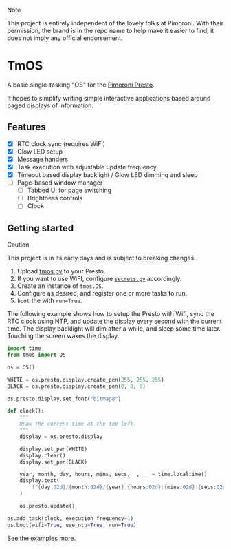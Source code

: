 > [!NOTE]
> This project is entirely independent of the lovely folks at Pimoroni.
> With their permission, the brand is in the repo name to help make it
> easier to find, it does not imply any official endorsement.

# TmOS

A basic single-tasking "OS" for the [Pimoroni Presto](https://shop.pimoroni.com/products/presto).

It hopes to simplify writing simple interactive applications based
around paged displays of information.

## Features

- [x] RTC clock sync (requires WiFI)
- [x] Glow LED setup
- [x] Message handers
- [x] Task execution with adjustable update frequency
- [x] Timeout based display backlight / Glow LED dimming and sleep
- [ ] Page-based window manager
  - [ ] Tabbed UI for page switching
  - [ ] Brightness controls
  - [ ] Clock

## Getting started

> [!CAUTION]
> This project is in its early days and is subject to breaking changes.

1. Upload [tmos.py](src/tmos.py) to your Presto.
2. If you want to use WiFI, configure
   [`secrets.py`](https://github.com/pimoroni/pimoroni-pico/blob/main/micropython/examples/pico_wireless/secrets.py) accordingly.
3. Create an instance of `tmos.OS`.
4. Configure as desired, and register one or more tasks to run.
5. `boot` the with `run=True`.

The following example shows how to setup the Presto with  Wifi, sync the
RTC clock using NTP, and update the display every second with the
current time. The display backlight will dim after a while, and sleep
some time later. Touching the screen wakes the display.

```python
import time
from tmos import OS

os = OS()

WHITE = os.presto.display.create_pen(255, 255, 255)
BLACK = os.presto.display.create_pen(0, 0, 0)

os.presto.display.set_font("bitmap8")

def clock():
    """
    Draw the current time at the top left.
    """
    display = os.presto.display

    display.set_pen(WHITE)
    display.clear()
    display.set_pen(BLACK)

    year, month, day, hours, mins, secs, _, __ = time.localtime()
    display.text(
        f"{day:02d}/{month:02d}/{year} {hours:02d}:{mins:02d}:{secs:02d}", 10, 10
    )

    os.presto.update()

os.add_task(clock, execution_frequency=1)
os.boot(wifi=True, use_ntp=True, run=True)
```

See the [examples](examples) more.
